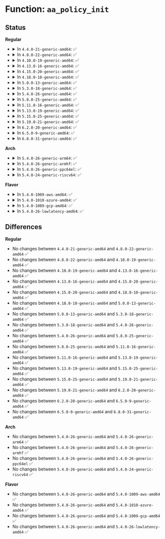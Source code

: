 # Function: <code>aa_policy_init</code>

## Status
<b>Regular</b>
<ul>
<li>
<details>
<summary>In <code>4.4.0-21-generic-amd64</code>: ✅</summary>

```c
bool aa_policy_init(struct aa_policy * policy, const char * prefix, const char * name, gfp_t gfp)
```

```json
{
  "name": "aa_policy_init",
  "collision_type": "Unique Global",
  "inline_type": "No",
  "funcs": [
    {
      "addr": 18446744071582486080,
      "name": "aa_policy_init",
      "external": true,
      "loc": "security/apparmor/lib.c:528",
      "file": "security/apparmor/lib.c",
      "inline": "seen, unknown",
      "caller_inline": [],
      "caller_func": [
        "security/apparmor/policy.c:aa_alloc_profile",
        "security/apparmor/policy_ns.c:alloc_ns"
      ]
    }
  ],
  "symbols": [
    {
      "addr": 18446744071582486080,
      "name": "aa_policy_init",
      "section": ".text",
      "bind": "STB_GLOBAL",
      "size": 245
    }
  ]
}
```
</details>
</li>
<li>
<details>
<summary>In <code>4.8.0-22-generic-amd64</code>: ✅</summary>

```c
bool aa_policy_init(struct aa_policy * policy, const char * prefix, const char * name, gfp_t gfp)
```

```json
{
  "name": "aa_policy_init",
  "collision_type": "Unique Global",
  "inline_type": "No",
  "funcs": [
    {
      "addr": 18446744071582718912,
      "name": "aa_policy_init",
      "external": true,
      "loc": "security/apparmor/lib.c:528",
      "file": "security/apparmor/lib.c",
      "inline": "seen, unknown",
      "caller_inline": [],
      "caller_func": [
        "security/apparmor/policy.c:aa_alloc_profile",
        "security/apparmor/policy_ns.c:alloc_ns"
      ]
    }
  ],
  "symbols": [
    {
      "addr": 18446744071582718912,
      "name": "aa_policy_init",
      "section": ".text",
      "bind": "STB_GLOBAL",
      "size": 259
    }
  ]
}
```
</details>
</li>
<li>
<details>
<summary>In <code>4.10.0-19-generic-amd64</code>: ✅</summary>

```c
bool aa_policy_init(struct aa_policy * policy, const char * prefix, const char * name, gfp_t gfp)
```

```json
{
  "name": "aa_policy_init",
  "collision_type": "Unique Global",
  "inline_type": "No",
  "funcs": [
    {
      "addr": 18446744071582813568,
      "name": "aa_policy_init",
      "external": true,
      "loc": "security/apparmor/lib.c:528",
      "file": "security/apparmor/lib.c",
      "inline": "seen, unknown",
      "caller_inline": [],
      "caller_func": [
        "security/apparmor/policy.c:aa_alloc_profile",
        "security/apparmor/policy_ns.c:alloc_ns"
      ]
    }
  ],
  "symbols": [
    {
      "addr": 18446744071582813568,
      "name": "aa_policy_init",
      "section": ".text",
      "bind": "STB_GLOBAL",
      "size": 259
    }
  ]
}
```
</details>
</li>
<li>
<details>
<summary>In <code>4.13.0-16-generic-amd64</code>: ✅</summary>

```c
bool aa_policy_init(struct aa_policy * policy, const char * prefix, const char * name, gfp_t gfp)
```

```json
{
  "name": "aa_policy_init",
  "collision_type": "Unique Global",
  "inline_type": "No",
  "funcs": [
    {
      "addr": 18446744071582901408,
      "name": "aa_policy_init",
      "external": true,
      "loc": "security/apparmor/lib.c:487",
      "file": "security/apparmor/lib.c",
      "inline": "seen, unknown",
      "caller_inline": [],
      "caller_func": [
        "security/apparmor/policy.c:aa_alloc_profile",
        "security/apparmor/policy_ns.c:alloc_ns"
      ]
    }
  ],
  "symbols": [
    {
      "addr": 18446744071582901408,
      "name": "aa_policy_init",
      "section": ".text",
      "bind": "STB_GLOBAL",
      "size": 264
    }
  ]
}
```
</details>
</li>
<li>
<details>
<summary>In <code>4.15.0-20-generic-amd64</code>: ✅</summary>

```c
bool aa_policy_init(struct aa_policy * policy, const char * prefix, const char * name, gfp_t gfp)
```

```json
{
  "name": "aa_policy_init",
  "collision_type": "Unique Global",
  "inline_type": "No",
  "funcs": [
    {
      "addr": 18446744071583059504,
      "name": "aa_policy_init",
      "external": true,
      "loc": "security/apparmor/lib.c:481",
      "file": "security/apparmor/lib.c",
      "inline": "seen, unknown",
      "caller_inline": [],
      "caller_func": [
        "security/apparmor/policy.c:aa_alloc_profile",
        "security/apparmor/policy_ns.c:alloc_ns"
      ]
    }
  ],
  "symbols": [
    {
      "addr": 18446744071583059504,
      "name": "aa_policy_init",
      "section": ".text",
      "bind": "STB_GLOBAL",
      "size": 264
    }
  ]
}
```
</details>
</li>
<li>
<details>
<summary>In <code>4.18.0-10-generic-amd64</code>: ✅</summary>

```c
bool aa_policy_init(struct aa_policy * policy, const char * prefix, const char * name, gfp_t gfp)
```

```json
{
  "name": "aa_policy_init",
  "collision_type": "Unique Global",
  "inline_type": "No",
  "funcs": [
    {
      "addr": 18446744071583260400,
      "name": "aa_policy_init",
      "external": true,
      "loc": "security/apparmor/lib.c:481",
      "file": "security/apparmor/lib.c",
      "inline": "seen, unknown",
      "caller_inline": [],
      "caller_func": [
        "security/apparmor/policy.c:aa_alloc_profile",
        "security/apparmor/policy_ns.c:alloc_ns"
      ]
    }
  ],
  "symbols": [
    {
      "addr": 18446744071583260400,
      "name": "aa_policy_init",
      "section": ".text",
      "bind": "STB_GLOBAL",
      "size": 253
    }
  ]
}
```
</details>
</li>
<li>
<details>
<summary>In <code>5.0.0-13-generic-amd64</code>: ✅</summary>

```c
bool aa_policy_init(struct aa_policy * policy, const char * prefix, const char * name, gfp_t gfp)
```

```json
{
  "name": "aa_policy_init",
  "collision_type": "Unique Global",
  "inline_type": "No",
  "funcs": [
    {
      "addr": 18446744071583378192,
      "name": "aa_policy_init",
      "external": true,
      "loc": "security/apparmor/lib.c:492",
      "file": "security/apparmor/lib.c",
      "inline": "seen, unknown",
      "caller_inline": [],
      "caller_func": [
        "security/apparmor/policy.c:aa_alloc_profile",
        "security/apparmor/policy_ns.c:alloc_ns"
      ]
    }
  ],
  "symbols": [
    {
      "addr": 18446744071583378192,
      "name": "aa_policy_init",
      "section": ".text",
      "bind": "STB_GLOBAL",
      "size": 253
    }
  ]
}
```
</details>
</li>
<li>
<details>
<summary>In <code>5.3.0-18-generic-amd64</code>: ✅</summary>

```c
bool aa_policy_init(struct aa_policy * policy, const char * prefix, const char * name, gfp_t gfp)
```

```json
{
  "name": "aa_policy_init",
  "collision_type": "Unique Global",
  "inline_type": "No",
  "funcs": [
    {
      "addr": 18446744071583565008,
      "name": "aa_policy_init",
      "external": true,
      "loc": "security/apparmor/lib.c:488",
      "file": "security/apparmor/lib.c",
      "inline": "seen, unknown",
      "caller_inline": [],
      "caller_func": [
        "security/apparmor/policy.c:aa_alloc_profile",
        "security/apparmor/policy_ns.c:alloc_ns"
      ]
    }
  ],
  "symbols": [
    {
      "addr": 18446744071583565008,
      "name": "aa_policy_init",
      "section": ".text",
      "bind": "STB_GLOBAL",
      "size": 232
    }
  ]
}
```
</details>
</li>
<li>
<details>
<summary>In <code>5.4.0-26-generic-amd64</code>: ✅</summary>

```c
bool aa_policy_init(struct aa_policy * policy, const char * prefix, const char * name, gfp_t gfp)
```

```json
{
  "name": "aa_policy_init",
  "collision_type": "Unique Global",
  "inline_type": "No",
  "funcs": [
    {
      "addr": 18446744071583670736,
      "name": "aa_policy_init",
      "external": true,
      "loc": "security/apparmor/lib.c:488",
      "file": "security/apparmor/lib.c",
      "inline": "seen, unknown",
      "caller_inline": [],
      "caller_func": [
        "security/apparmor/policy.c:aa_alloc_profile",
        "security/apparmor/policy_ns.c:alloc_ns"
      ]
    }
  ],
  "symbols": [
    {
      "addr": 18446744071583670736,
      "name": "aa_policy_init",
      "section": ".text",
      "bind": "STB_GLOBAL",
      "size": 232
    }
  ]
}
```
</details>
</li>
<li>
<details>
<summary>In <code>5.8.0-25-generic-amd64</code>: ✅</summary>

```c
bool aa_policy_init(struct aa_policy * policy, const char * prefix, const char * name, gfp_t gfp)
```

```json
{
  "name": "aa_policy_init",
  "collision_type": "Unique Global",
  "inline_type": "No",
  "funcs": [
    {
      "addr": 18446744071584033088,
      "name": "aa_policy_init",
      "external": true,
      "loc": "security/apparmor/lib.c:488",
      "file": "security/apparmor/lib.c",
      "inline": "seen, unknown",
      "caller_inline": [],
      "caller_func": [
        "security/apparmor/policy.c:aa_alloc_profile",
        "security/apparmor/policy_ns.c:alloc_ns"
      ]
    }
  ],
  "symbols": [
    {
      "addr": 18446744071584033088,
      "name": "aa_policy_init",
      "section": ".text",
      "bind": "STB_GLOBAL",
      "size": 239
    }
  ]
}
```
</details>
</li>
<li>
<details>
<summary>In <code>5.11.0-16-generic-amd64</code>: ✅</summary>

```c
bool aa_policy_init(struct aa_policy * policy, const char * prefix, const char * name, gfp_t gfp)
```

```json
{
  "name": "aa_policy_init",
  "collision_type": "Unique Global",
  "inline_type": "No",
  "funcs": [
    {
      "addr": 18446744071584152384,
      "name": "aa_policy_init",
      "external": true,
      "loc": "security/apparmor/lib.c:488",
      "file": "security/apparmor/lib.c",
      "inline": "seen, unknown",
      "caller_inline": [],
      "caller_func": [
        "security/apparmor/policy.c:aa_alloc_profile",
        "security/apparmor/policy_ns.c:alloc_ns"
      ]
    }
  ],
  "symbols": [
    {
      "addr": 18446744071584152384,
      "name": "aa_policy_init",
      "section": ".text",
      "bind": "STB_GLOBAL",
      "size": 239
    }
  ]
}
```
</details>
</li>
<li>
<details>
<summary>In <code>5.13.0-19-generic-amd64</code>: ✅</summary>

```c
bool aa_policy_init(struct aa_policy * policy, const char * prefix, const char * name, gfp_t gfp)
```

```json
{
  "name": "aa_policy_init",
  "collision_type": "Unique Global",
  "inline_type": "No",
  "funcs": [
    {
      "addr": 18446744071584179488,
      "name": "aa_policy_init",
      "external": true,
      "loc": "security/apparmor/lib.c:488",
      "file": "security/apparmor/lib.c",
      "inline": "seen, unknown",
      "caller_inline": [],
      "caller_func": [
        "security/apparmor/policy.c:aa_alloc_profile",
        "security/apparmor/policy_ns.c:alloc_ns"
      ]
    }
  ],
  "symbols": [
    {
      "addr": 18446744071584179488,
      "name": "aa_policy_init",
      "section": ".text",
      "bind": "STB_GLOBAL",
      "size": 239
    }
  ]
}
```
</details>
</li>
<li>
<details>
<summary>In <code>5.15.0-25-generic-amd64</code>: ✅</summary>

```c
bool aa_policy_init(struct aa_policy * policy, const char * prefix, const char * name, gfp_t gfp)
```

```json
{
  "name": "aa_policy_init",
  "collision_type": "Unique Global",
  "inline_type": "No",
  "funcs": [
    {
      "addr": 18446744071584564512,
      "name": "aa_policy_init",
      "external": true,
      "loc": "security/apparmor/lib.c:488",
      "file": "security/apparmor/lib.c",
      "inline": "seen, unknown",
      "caller_inline": [],
      "caller_func": [
        "security/apparmor/policy.c:aa_alloc_profile",
        "security/apparmor/policy_ns.c:alloc_ns"
      ]
    }
  ],
  "symbols": [
    {
      "addr": 18446744071584564512,
      "name": "aa_policy_init",
      "section": ".text",
      "bind": "STB_GLOBAL",
      "size": 239
    }
  ]
}
```
</details>
</li>
<li>
<details>
<summary>In <code>5.19.0-21-generic-amd64</code>: ✅</summary>

```c
bool aa_policy_init(struct aa_policy * policy, const char * prefix, const char * name, gfp_t gfp)
```

```json
{
  "name": "aa_policy_init",
  "collision_type": "Unique Global",
  "inline_type": "No",
  "funcs": [
    {
      "addr": 18446744071585209808,
      "name": "aa_policy_init",
      "external": true,
      "loc": "security/apparmor/lib.c:456",
      "file": "security/apparmor/lib.c",
      "inline": "seen, unknown",
      "caller_inline": [],
      "caller_func": [
        "security/apparmor/policy.c:aa_alloc_profile",
        "security/apparmor/policy_ns.c:alloc_ns"
      ]
    }
  ],
  "symbols": [
    {
      "addr": 18446744071585209808,
      "name": "aa_policy_init",
      "section": ".text",
      "bind": "STB_GLOBAL",
      "size": 263
    }
  ]
}
```
</details>
</li>
<li>
<details>
<summary>In <code>6.2.0-20-generic-amd64</code>: ✅</summary>

```c
bool aa_policy_init(struct aa_policy * policy, const char * prefix, const char * name, gfp_t gfp)
```

```json
{
  "name": "aa_policy_init",
  "collision_type": "Unique Global",
  "inline_type": "No",
  "funcs": [
    {
      "addr": 18446744071585942224,
      "name": "aa_policy_init",
      "external": true,
      "loc": "security/apparmor/lib.c:549",
      "file": "security/apparmor/lib.c",
      "inline": "seen, unknown",
      "caller_inline": [],
      "caller_func": [
        "security/apparmor/policy.c:aa_alloc_profile",
        "security/apparmor/policy_ns.c:alloc_ns"
      ]
    }
  ],
  "symbols": [
    {
      "addr": 18446744071585942224,
      "name": "aa_policy_init",
      "section": ".text",
      "bind": "STB_GLOBAL",
      "size": 261
    }
  ]
}
```
</details>
</li>
<li>
<details>
<summary>In <code>6.5.0-9-generic-amd64</code>: ✅</summary>

```c
bool aa_policy_init(struct aa_policy * policy, const char * prefix, const char * name, gfp_t gfp)
```

```json
{
  "name": "aa_policy_init",
  "collision_type": "Unique Global",
  "inline_type": "No",
  "funcs": [
    {
      "addr": 18446744071586174624,
      "name": "aa_policy_init",
      "external": true,
      "loc": "security/apparmor/lib.c:549",
      "file": "security/apparmor/lib.c",
      "inline": "seen, unknown",
      "caller_inline": [],
      "caller_func": [
        "security/apparmor/policy.c:aa_alloc_profile",
        "security/apparmor/policy_ns.c:alloc_ns"
      ]
    }
  ],
  "symbols": [
    {
      "addr": 18446744071586174624,
      "name": "aa_policy_init",
      "section": ".text",
      "bind": "STB_GLOBAL",
      "size": 261
    }
  ]
}
```
</details>
</li>
<li>
<details>
<summary>In <code>6.8.0-31-generic-amd64</code>: ✅</summary>

```c
bool aa_policy_init(struct aa_policy * policy, const char * prefix, const char * name, gfp_t gfp)
```

```json
{
  "name": "aa_policy_init",
  "collision_type": "Unique Global",
  "inline_type": "No",
  "funcs": [
    {
      "addr": 18446744071586425856,
      "name": "aa_policy_init",
      "external": true,
      "loc": "security/apparmor/lib.c:549",
      "file": "security/apparmor/lib.c",
      "inline": "seen, unknown",
      "caller_inline": [],
      "caller_func": [
        "security/apparmor/policy.c:aa_alloc_profile",
        "security/apparmor/policy_ns.c:alloc_ns"
      ]
    }
  ],
  "symbols": [
    {
      "addr": 18446744071586425856,
      "name": "aa_policy_init",
      "section": ".text",
      "bind": "STB_GLOBAL",
      "size": 261
    }
  ]
}
```
</details>
</li>
</ul>
<b>Arch</b>
<ul>
<li>
<details>
<summary>In <code>5.4.0-26-generic-arm64</code>: ✅</summary>

```c
bool aa_policy_init(struct aa_policy * policy, const char * prefix, const char * name, gfp_t gfp)
```

```json
{
  "name": "aa_policy_init",
  "collision_type": "Unique Global",
  "inline_type": "No",
  "funcs": [
    {
      "addr": 18446603336495465040,
      "name": "aa_policy_init",
      "external": true,
      "loc": "security/apparmor/lib.c:488",
      "file": "security/apparmor/lib.c",
      "inline": "seen, unknown",
      "caller_inline": [],
      "caller_func": [
        "security/apparmor/policy.c:aa_alloc_profile",
        "security/apparmor/policy_ns.c:alloc_ns"
      ]
    }
  ],
  "symbols": [
    {
      "addr": 18446603336495465040,
      "name": "aa_policy_init",
      "section": ".text",
      "bind": "STB_GLOBAL",
      "size": 280
    }
  ]
}
```
</details>
</li>
<li>
<details>
<summary>In <code>5.4.0-26-generic-armhf</code>: ✅</summary>

```c
bool aa_policy_init(struct aa_policy * policy, const char * prefix, const char * name, gfp_t gfp)
```

```json
{
  "name": "aa_policy_init",
  "collision_type": "Unique Global",
  "inline_type": "No",
  "funcs": [
    {
      "addr": 3228831656,
      "name": "aa_policy_init",
      "external": true,
      "loc": "security/apparmor/lib.c:488",
      "file": "security/apparmor/lib.c",
      "inline": "seen, unknown",
      "caller_inline": [],
      "caller_func": [
        "security/apparmor/policy.c:aa_alloc_profile",
        "security/apparmor/policy_ns.c:alloc_ns"
      ]
    }
  ],
  "symbols": [
    {
      "addr": 3228831656,
      "name": "aa_policy_init",
      "section": ".text",
      "bind": "STB_GLOBAL",
      "size": 252
    }
  ]
}
```
</details>
</li>
<li>
<details>
<summary>In <code>5.4.0-26-generic-ppc64el</code>: ✅</summary>

```c
bool aa_policy_init(struct aa_policy * policy, const char * prefix, const char * name, gfp_t gfp)
```

```json
{
  "name": "aa_policy_init",
  "collision_type": "Unique Global",
  "inline_type": "No",
  "funcs": [
    {
      "addr": 13835058055289517904,
      "name": "aa_policy_init",
      "external": true,
      "loc": "security/apparmor/lib.c:488",
      "file": "security/apparmor/lib.c",
      "inline": "seen, unknown",
      "caller_inline": [],
      "caller_func": [
        "security/apparmor/policy.c:aa_alloc_profile",
        "security/apparmor/policy_ns.c:alloc_ns"
      ]
    }
  ],
  "symbols": [
    {
      "addr": 13835058055289517904,
      "name": "aa_policy_init",
      "section": ".text",
      "bind": "STB_GLOBAL",
      "size": 392
    }
  ]
}
```
</details>
</li>
<li>
<details>
<summary>In <code>5.4.0-24-generic-riscv64</code>: ✅</summary>

```c
bool aa_policy_init(struct aa_policy * policy, const char * prefix, const char * name, gfp_t gfp)
```

```json
{
  "name": "aa_policy_init",
  "collision_type": "Unique Global",
  "inline_type": "No",
  "funcs": [
    {
      "addr": 18446743936274652490,
      "name": "aa_policy_init",
      "external": true,
      "loc": "security/apparmor/lib.c:488",
      "file": "security/apparmor/lib.c",
      "inline": "seen, unknown",
      "caller_inline": [],
      "caller_func": [
        "security/apparmor/policy.c:aa_alloc_profile",
        "security/apparmor/policy_ns.c:alloc_ns"
      ]
    }
  ],
  "symbols": [
    {
      "addr": 18446743936274652490,
      "name": "aa_policy_init",
      "section": ".text",
      "bind": "STB_GLOBAL",
      "size": 238
    }
  ]
}
```
</details>
</li>
</ul>
<b>Flavor</b>
<ul>
<li>
<details>
<summary>In <code>5.4.0-1009-aws-amd64</code>: ✅</summary>

```c
bool aa_policy_init(struct aa_policy * policy, const char * prefix, const char * name, gfp_t gfp)
```

```json
{
  "name": "aa_policy_init",
  "collision_type": "Unique Global",
  "inline_type": "No",
  "funcs": [
    {
      "addr": 18446744071583639472,
      "name": "aa_policy_init",
      "external": true,
      "loc": "security/apparmor/lib.c:488",
      "file": "security/apparmor/lib.c",
      "inline": "seen, unknown",
      "caller_inline": [],
      "caller_func": [
        "security/apparmor/policy.c:aa_alloc_profile",
        "security/apparmor/policy_ns.c:alloc_ns"
      ]
    }
  ],
  "symbols": [
    {
      "addr": 18446744071583639472,
      "name": "aa_policy_init",
      "section": ".text",
      "bind": "STB_GLOBAL",
      "size": 232
    }
  ]
}
```
</details>
</li>
<li>
<details>
<summary>In <code>5.4.0-1010-azure-amd64</code>: ✅</summary>

```c
bool aa_policy_init(struct aa_policy * policy, const char * prefix, const char * name, gfp_t gfp)
```

```json
{
  "name": "aa_policy_init",
  "collision_type": "Unique Global",
  "inline_type": "No",
  "funcs": [
    {
      "addr": 18446744071583576528,
      "name": "aa_policy_init",
      "external": true,
      "loc": "security/apparmor/lib.c:488",
      "file": "security/apparmor/lib.c",
      "inline": "seen, unknown",
      "caller_inline": [],
      "caller_func": [
        "security/apparmor/policy.c:aa_alloc_profile",
        "security/apparmor/policy_ns.c:alloc_ns"
      ]
    }
  ],
  "symbols": [
    {
      "addr": 18446744071583576528,
      "name": "aa_policy_init",
      "section": ".text",
      "bind": "STB_GLOBAL",
      "size": 232
    }
  ]
}
```
</details>
</li>
<li>
<details>
<summary>In <code>5.4.0-1009-gcp-amd64</code>: ✅</summary>

```c
bool aa_policy_init(struct aa_policy * policy, const char * prefix, const char * name, gfp_t gfp)
```

```json
{
  "name": "aa_policy_init",
  "collision_type": "Unique Global",
  "inline_type": "No",
  "funcs": [
    {
      "addr": 18446744071583623248,
      "name": "aa_policy_init",
      "external": true,
      "loc": "security/apparmor/lib.c:488",
      "file": "security/apparmor/lib.c",
      "inline": "seen, unknown",
      "caller_inline": [],
      "caller_func": [
        "security/apparmor/policy.c:aa_alloc_profile",
        "security/apparmor/policy_ns.c:alloc_ns"
      ]
    }
  ],
  "symbols": [
    {
      "addr": 18446744071583623248,
      "name": "aa_policy_init",
      "section": ".text",
      "bind": "STB_GLOBAL",
      "size": 232
    }
  ]
}
```
</details>
</li>
<li>
<details>
<summary>In <code>5.4.0-26-lowlatency-amd64</code>: ✅</summary>

```c
bool aa_policy_init(struct aa_policy * policy, const char * prefix, const char * name, gfp_t gfp)
```

```json
{
  "name": "aa_policy_init",
  "collision_type": "Unique Global",
  "inline_type": "No",
  "funcs": [
    {
      "addr": 18446744071583721312,
      "name": "aa_policy_init",
      "external": true,
      "loc": "security/apparmor/lib.c:488",
      "file": "security/apparmor/lib.c",
      "inline": "seen, unknown",
      "caller_inline": [],
      "caller_func": [
        "security/apparmor/policy.c:aa_alloc_profile",
        "security/apparmor/policy_ns.c:alloc_ns"
      ]
    }
  ],
  "symbols": [
    {
      "addr": 18446744071583721312,
      "name": "aa_policy_init",
      "section": ".text",
      "bind": "STB_GLOBAL",
      "size": 232
    }
  ]
}
```
</details>
</li>
</ul>

## Differences
<b>Regular</b>
<ul>
<li>
No changes between <code>4.4.0-21-generic-amd64</code> and <code>4.8.0-22-generic-amd64</code> ✅
</li>
<li>
No changes between <code>4.8.0-22-generic-amd64</code> and <code>4.10.0-19-generic-amd64</code> ✅
</li>
<li>
No changes between <code>4.10.0-19-generic-amd64</code> and <code>4.13.0-16-generic-amd64</code> ✅
</li>
<li>
No changes between <code>4.13.0-16-generic-amd64</code> and <code>4.15.0-20-generic-amd64</code> ✅
</li>
<li>
No changes between <code>4.15.0-20-generic-amd64</code> and <code>4.18.0-10-generic-amd64</code> ✅
</li>
<li>
No changes between <code>4.18.0-10-generic-amd64</code> and <code>5.0.0-13-generic-amd64</code> ✅
</li>
<li>
No changes between <code>5.0.0-13-generic-amd64</code> and <code>5.3.0-18-generic-amd64</code> ✅
</li>
<li>
No changes between <code>5.3.0-18-generic-amd64</code> and <code>5.4.0-26-generic-amd64</code> ✅
</li>
<li>
No changes between <code>5.4.0-26-generic-amd64</code> and <code>5.8.0-25-generic-amd64</code> ✅
</li>
<li>
No changes between <code>5.8.0-25-generic-amd64</code> and <code>5.11.0-16-generic-amd64</code> ✅
</li>
<li>
No changes between <code>5.11.0-16-generic-amd64</code> and <code>5.13.0-19-generic-amd64</code> ✅
</li>
<li>
No changes between <code>5.13.0-19-generic-amd64</code> and <code>5.15.0-25-generic-amd64</code> ✅
</li>
<li>
No changes between <code>5.15.0-25-generic-amd64</code> and <code>5.19.0-21-generic-amd64</code> ✅
</li>
<li>
No changes between <code>5.19.0-21-generic-amd64</code> and <code>6.2.0-20-generic-amd64</code> ✅
</li>
<li>
No changes between <code>6.2.0-20-generic-amd64</code> and <code>6.5.0-9-generic-amd64</code> ✅
</li>
<li>
No changes between <code>6.5.0-9-generic-amd64</code> and <code>6.8.0-31-generic-amd64</code> ✅
</li>
</ul>
<b>Arch</b>
<ul>
<li>
No changes between <code>5.4.0-26-generic-amd64</code> and <code>5.4.0-26-generic-arm64</code> ✅
</li>
<li>
No changes between <code>5.4.0-26-generic-amd64</code> and <code>5.4.0-26-generic-armhf</code> ✅
</li>
<li>
No changes between <code>5.4.0-26-generic-amd64</code> and <code>5.4.0-26-generic-ppc64el</code> ✅
</li>
<li>
No changes between <code>5.4.0-26-generic-amd64</code> and <code>5.4.0-24-generic-riscv64</code> ✅
</li>
</ul>
<b>Flavor</b>
<ul>
<li>
No changes between <code>5.4.0-26-generic-amd64</code> and <code>5.4.0-1009-aws-amd64</code> ✅
</li>
<li>
No changes between <code>5.4.0-26-generic-amd64</code> and <code>5.4.0-1010-azure-amd64</code> ✅
</li>
<li>
No changes between <code>5.4.0-26-generic-amd64</code> and <code>5.4.0-1009-gcp-amd64</code> ✅
</li>
<li>
No changes between <code>5.4.0-26-generic-amd64</code> and <code>5.4.0-26-lowlatency-amd64</code> ✅
</li>
</ul>
